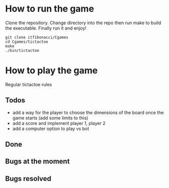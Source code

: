# How to run the game
Clone the repository. Change directory into the repo then run make to build the executable. Finally run it and enjoy!
```
git clone itfibonacci/Cgames
cd Cgames/tictactoe
make
./bin/tictactoe
```

# How to play the game
Regular tictactoe rules

## Todos
- add a way for the player to choose the dimensions of the board once the game starts (add some limits to this)
- add a score and implement player 1, player 2
- add a computer option to play vs bot

## Done


## Bugs at the moment


## Bugs resolved

